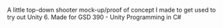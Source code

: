 A little top-down shooter mock-up/proof of concept I made to get used to try out Unity 6. Made for GSD 390 - Unity Programming in C#
